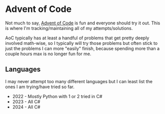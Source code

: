 # Advent of Code

Not much to say, [Advent of Code](https://adventofcode.com) is fun and everyone should try it out.  This is where I'm tracking/maintaining all of my attempts/solutions.

AoC typically has at least a handful of problems that get pretty deeply involved math-wise, so I typically will try those problems but often stick to just the problems I can more "easily" finish, because spending more than a couple hours max is no longer fun for me.

## Languages

I may never attempt too many different languages but I can least list the ones I am trying/have tried so far.

- 2022 - Mostly Python with 1 or 2 tried in C#
- 2023 - All C#
- 2024 - All C#
